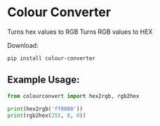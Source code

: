 # Colour Converter

Turns hex values to RGB 
Turns RGB values to HEX

Download:
```
pip install colour-converter
```

## Example Usage: 
```py
from colourconvert import hex2rgb, rgb2hex

print(hex2rgb('ff0000'))
print(rgb2hex(255, 0, 0))
```